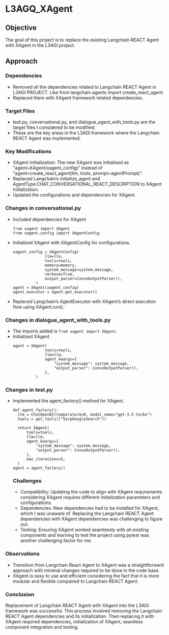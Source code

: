# L3AGQ_XAgent

## Objective
The goal of this project is to replace the existing Langchain REACT Agent with XAgent in the L3AGI project. 

## Approach
### Dependencies
- Removed all the dependencies related to Langchain REACT Agent in L3AGI PROJECT. Like from langchain.agents import create_react_agent.
- Replaced them with XAgent framework related dependencies.

### Target Files
- test.py, conversational.py, and dialogue_agent_with_tools.py are the target files I considered to be modified.
- These are the key areas in the L3AGI framework where the Langchain REACT Agent was implemented.

### Key Modifications
- XAgent Initialization: The new XAgent was initialised as "agent=XAgent(xagent_config)" instead of "agent=create_react_agent(llm, tools, prompt=agentPrompt)".
- Replaced Langchain’s initialize_agent and AgentType.CHAT_CONVERSATIONAL_REACT_DESCRIPTION to XAgent initialization.
- Updated the configurations and dependencies for XAgent.

### Changes in conversational.py
- Included dependencies for XAgent
  ```
  from xagent import XAgent
  from xagent.config import XAgentConfig
  ```
- Initialized XAgent with XAgentConfig for configurations.
  ```
  xagent_config = XAgentConfig(
                llm=llm,
                tools=tools,
                memory=memory,
                system_message=system_message,
                verbose=True,
                output_parser=ConvoOutputParser(),
            )
  agent = XAgent(xagent_config)
  agent_executor = agent.get_executor()
  ```
- Replaced Langchain’s AgentExecutor with XAgent’s direct execution flow using XAgent.run().

### Changes in dialogue_agent_with_tools.py
- The imports added is ``` from xagent import XAgent ```.
- Initialized XAgent
  ```
  agent = XAgent(
                tools=tools,
                llm=llm,
                agent_kwargs={
                    "system_message": system_message,
                    "output_parser": ConvoOutputParser(),
                },
            )
  ```

### Changes in test.py
- Implemented the agent_factory() method for XAgent.
  ```
  def agent_factory():
    llm = ChatOpenAI(temperature=0, model_name="gpt-3.5-turbo")
    tools = get_tools(["SerpGoogleSearch"])

    return XAgent(
        tools=tools,
        llm=llm,
        agent_kwargs={
            "system_message": system_message,
            "output_parser": ConvoOutputParser(),
        },
        max_iterations=5,
    )
  agent = agent_factory()
  ```

  ### Challenges
  - Compatibility: Updating the code to align with XAgent requirements considering XAgent requires different initialization parameters and configurations.
  -  Dependencies: New dependencies had to be installed for XAgent, which I was unaware of. Replacing the Langchain REACT Agent dependencies with XAgent dependencies was challenging to figure out.
  -  Testing: Ensuring XAgent worked seamlessly with all existing components and learning to test the project using pytest was another challenging factor for me.

### Observations
- Transition from Langchain React Agent to XAgent was a straightforward approach with minimal changes required to be done in the code base.
- XAgent is easy to use and efficient considering the fact that it is more modular and flexible compaired to Langchain REACT Agent.

### Conclusion
Replacement of Langchain REACT Agent with XAgent into the L3AGI framework was successful. This process involved removing the Langchain REACT Agent dependencies and its initialization. Then replacing it with XAgent required dependencies, initialization of XAgent, seamless component integration and testing.






  

